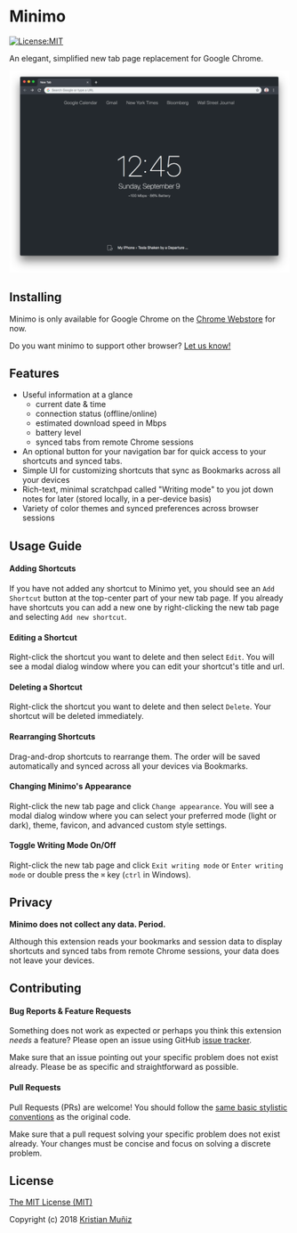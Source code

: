 # Minimo

[![License:MIT](https://img.shields.io/badge/license-MIT-blue.svg?style=flat-square)](http://opensource.org/licenses/MIT)

An elegant, simplified new tab page replacement for Google Chrome.

![Minimo Screenshot](/docs/screenshot@2x.png)

## Installing

Minimo is only available for Google Chrome on the [Chrome Webstore](https://chrome.google.com/webstore/detail/minimo/fanglmholkgdapjcfohfhnofcacjiodl) for now. 

Do you want minimo to support other browser? [Let us know!](https://github.com/krismuniz/minimo/issues/new)

## Features

* Useful information at a glance
  * current date & time
  * connection status (offline/online)
  * estimated download speed in Mbps
  * battery level
  * synced tabs from remote Chrome sessions
* An optional button for your navigation bar for quick access to your shortcuts and synced tabs.
* Simple UI for customizing shortcuts that sync as Bookmarks across all your devices
* Rich-text, minimal scratchpad called "Writing mode" to you jot down notes for later (stored locally, in a per-device basis)
* Variety of color themes and synced preferences across browser sessions

## Usage Guide

#### Adding Shortcuts

If you have not added any shortcut to Minimo yet, you should see an `Add Shortcut` button at the top-center part of your new tab page. If you already have shortcuts you can add a new one by right-clicking the new tab page and selecting `Add new shortcut`.

#### Editing a Shortcut

Right-click the shortcut you want to delete and then select `Edit`. You will see a modal dialog window where you can edit your shortcut's title and url.

#### Deleting a Shortcut

Right-click the shortcut you want to delete and then select `Delete`. Your shortcut will be deleted immediately.

#### Rearranging Shortcuts

Drag-and-drop shortcuts to rearrange them. The order will be saved automatically and synced across all your devices via Bookmarks.

#### Changing Minimo's Appearance

Right-click the new tab page and click `Change appearance`. You will see a modal dialog window where you can select your preferred mode (light or dark), theme, favicon, and advanced custom style settings.

#### Toggle Writing Mode On/Off

Right-click the new tab page and click `Exit writing mode` or `Enter writing mode` or double press the `⌘` key (`ctrl` in Windows).

## Privacy

**Minimo does not collect any data. Period.**

Although this extension reads your bookmarks and session data to display shortcuts and synced tabs from remote Chrome sessions, your data does not leave your devices. 

## Contributing

#### Bug Reports & Feature Requests

Something does not work as expected or perhaps you think this extension _needs_ a feature? Please open an issue using GitHub [issue tracker](https://github.com/krismuniz/minimo/issues/new). 

Make sure that an issue pointing out your specific problem does not exist already. Please be as specific and straightforward as possible.

#### Pull Requests

Pull Requests (PRs) are welcome! You should follow the [same basic stylistic conventions](http://standardjs.com/rules.html) as the original code. 

Make sure that a pull request solving your specific problem does not exist already. Your changes must be concise and focus on solving a discrete problem.

## License

[The MIT License (MIT)](https://github.com/krismuniz/vott-messenger/blob/master/LICENSE.md)

Copyright (c) 2018 [Kristian Muñiz](https://www.krismuniz.com)
